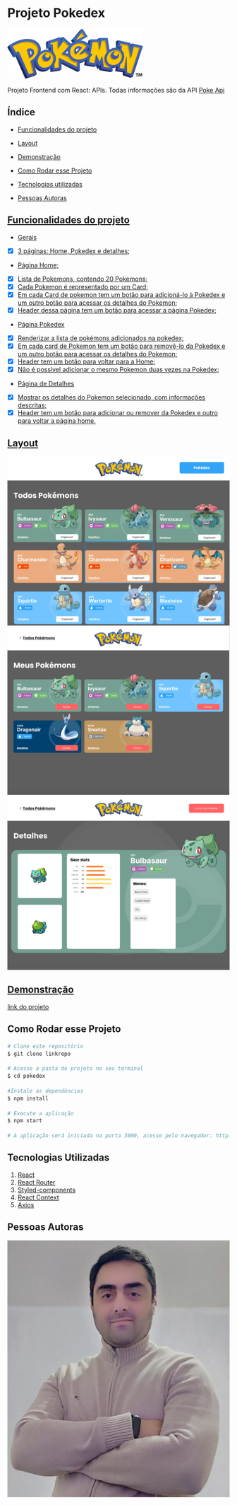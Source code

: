 # Projeto Pokedex
![Pokemon](../pokedex/src/assets/logoPokemon.png)

Projeto Frontend com React: APIs. Todas informações são da API [Poke Api](https://pokeapi.co/ "Poke Api")

## Índice
- <a href="#Funcionalidades do projeto">Funcionalidades do projeto
- <a href="#Layout">Layout
- <a href="#Demonstração">Demonstração
- <a href="#Como Rodar esse Projeto">Como Rodar esse Projeto

- <a href="#Tecnologias Utilizadas">Tecnologias utilizadas
- <a href="#Pessoas Autoras">Pessoas Autoras

## Funcionalidades do  projeto
- Gerais
- [x] 3 páginas: Home, Pokedex e detalhes;
- Página Home;
- [x] Lista de Pokemons, contendo 20 Pokemons;
- [x] Cada Pokemon é representado por um Card;
- [x] Em cada Card de pokemon tem um botão para adicioná-lo à Pokedex e um outro botão para acessar os detalhes do Pokemon;
- [x] Header dessa página tem um botão para acessar a página Pokedex;
- Página Pokedex
- [x] Renderizar a lista de pokémons adicionados na pokedex;
- [x] Em cada card de Pokemon tem um botão para removê-lo da Pokedex e um outro botão para acessar os detalhes do Pokemon;
- [x] Header tem um botão para voltar para a Home;
- [x] Não é possível adicionar o mesmo Pokemon duas vezes na Pokedex;
- Página de Detalhes
- [x] Mostrar os detalhes do Pokemon selecionado, com informações descritas;
- [x] Header tem um botão para adicionar ou remover da Pokedex e outro para voltar a página home.

## Layout
![Tela 1 Todos os Pokemons - HomePage](../pokedex/src/assets/HomePage.webp)
![Tela 2 Meus Pokemons - PokedexPage](../pokedex/src/assets/PokedexPage.webp)
![Tela 3 Detalhes - PokemonDetalhesPage ](../pokedex/src/assets/DetalhesPage.webp)

## Demonstração 
[link do projeto](https://rafael-machado-pokedex.surge.sh)


## Como Rodar esse Projeto
```bash
# Clone este repositório
$ git clone linkrepo

# Acesse a pasta do projeto no seu terminal
$ cd pokedex

#Instale as dependências
$ npm install

# Execute a aplicação
$ npm start

# A aplicação será iniciada na porta 3000, acesse pelo navegador: http://localhost:3000
```
## Tecnologias Utilizadas
1. [React](https://pt-br.reactjs.org/)
2. [React Router](https://reactrouter.com/en/main)
3. [Styled-components](https://styled-components.com/)
4. [React Context](https://reactjs.org/docs/context.html)
5. [Axios](https://www.npmjs.com/package/react-axios)

## Pessoas Autoras
![Rafael M. Machado](../pokedex/src/assets/Foto.jpeg)








